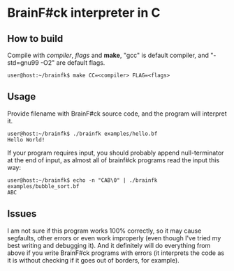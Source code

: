 # BrainF#ck interpreter in C

## How to build

Compile with *compiler*, *flags* and **make**,
"gcc" is default compiler, and "-std=gnu99 -O2"
are default flags.

```
user@host:~/brainfk$ make CC=<compiler> FLAG=<flags>
```

## Usage

Provide filename with BrainF#ck source code,
and the program will interpret it.

```
user@host:~/brainfk$ ./brainfk examples/hello.bf
Hello World!
```

If your program requires input, you should
probably append null-terminator at the end of input,
as almost all of brainf#ck programs read the input this way:

```
user@host:~/brainfk$ echo -n "CAB\0" | ./brainfk examples/bubble_sort.bf
ABC
```

## Issues

I am not sure if this program works 100% correctly, so
it may cause segfaults, other errors or even work improperly
(even though I've tried my best writing and debugging it).
And it definitely will do everything from above if you write
BrainF#ck programs with errors (it interprets the code as it is
without checking if it goes out of borders, for example).
